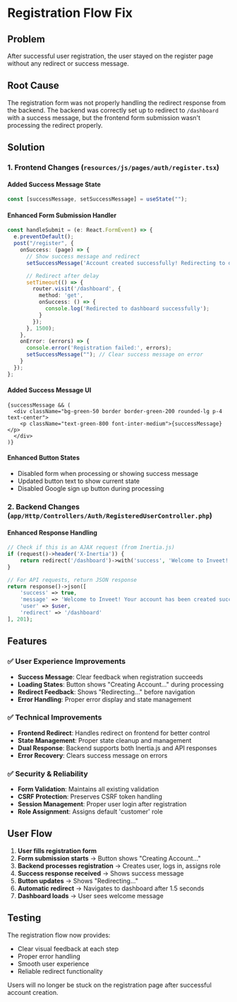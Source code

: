 # Registration Flow Fix

## Problem
After successful user registration, the user stayed on the register page without any redirect or success message.

## Root Cause
The registration form was not properly handling the redirect response from the backend. The backend was correctly set up to redirect to `/dashboard` with a success message, but the frontend form submission wasn't processing the redirect properly.

## Solution

### 1. Frontend Changes (`resources/js/pages/auth/register.tsx`)

#### Added Success Message State
```typescript
const [successMessage, setSuccessMessage] = useState("");
```

#### Enhanced Form Submission Handler
```typescript
const handleSubmit = (e: React.FormEvent) => {
  e.preventDefault();
  post("/register", {
    onSuccess: (page) => {
      // Show success message and redirect
      setSuccessMessage('Account created successfully! Redirecting to dashboard...');

      // Redirect after delay
      setTimeout(() => {
        router.visit('/dashboard', {
          method: 'get',
          onSuccess: () => {
            console.log('Redirected to dashboard successfully');
          }
        });
      }, 1500);
    },
    onError: (errors) => {
      console.error('Registration failed:', errors);
      setSuccessMessage(""); // Clear success message on error
    }
  });
};
```

#### Added Success Message UI
```tsx
{successMessage && (
  <div className="bg-green-50 border border-green-200 rounded-lg p-4 text-center">
    <p className="text-green-800 font-inter-medium">{successMessage}</p>
  </div>
)}
```

#### Enhanced Button States
- Disabled form when processing or showing success message
- Updated button text to show current state
- Disabled Google sign up button during processing

### 2. Backend Changes (`app/Http/Controllers/Auth/RegisteredUserController.php`)

#### Enhanced Response Handling
```php
// Check if this is an AJAX request (from Inertia.js)
if (request()->header('X-Inertia')) {
    return redirect('/dashboard')->with('success', 'Welcome to Inveet! Your account has been created successfully.');
}

// For API requests, return JSON response
return response()->json([
    'success' => true,
    'message' => 'Welcome to Inveet! Your account has been created successfully.',
    'user' => $user,
    'redirect' => '/dashboard'
], 201);
```

## Features

### ✅ User Experience Improvements
- **Success Message**: Clear feedback when registration succeeds
- **Loading States**: Button shows "Creating Account..." during processing
- **Redirect Feedback**: Shows "Redirecting..." before navigation
- **Error Handling**: Proper error display and state management

### ✅ Technical Improvements
- **Frontend Redirect**: Handles redirect on frontend for better control
- **State Management**: Proper state cleanup and management
- **Dual Response**: Backend supports both Inertia.js and API responses
- **Error Recovery**: Clears success message on errors

### ✅ Security & Reliability
- **Form Validation**: Maintains all existing validation
- **CSRF Protection**: Preserves CSRF token handling
- **Session Management**: Proper user login after registration
- **Role Assignment**: Assigns default 'customer' role

## User Flow

1. **User fills registration form**
2. **Form submission starts** → Button shows "Creating Account..."
3. **Backend processes registration** → Creates user, logs in, assigns role
4. **Success response received** → Shows success message
5. **Button updates** → Shows "Redirecting..."
6. **Automatic redirect** → Navigates to dashboard after 1.5 seconds
7. **Dashboard loads** → User sees welcome message

## Testing

The registration flow now provides:
- Clear visual feedback at each step
- Proper error handling
- Smooth user experience
- Reliable redirect functionality

Users will no longer be stuck on the registration page after successful account creation.

